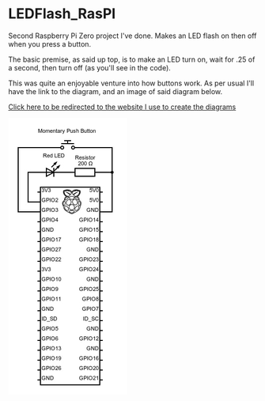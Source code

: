 # LEDFlash_RasPI
Second Raspberry Pi Zero project I've done. Makes an LED flash on then off when you press a button.

The basic premise, as said up top, is to make an LED turn on, wait for .25 of a second, then turn off (as you'll see in the code). 

This was quite an enjoyable venture into how buttons work. As per usual I'll have the link to the diagram, and an image of said diagram below.

[Click here to be redirected to the website I use to create the diagrams](https://crcit.net/c/d4c71b2c881043d4a9328e416d357dfc)

![Image of Diagram](https://raw.githubusercontent.com/avorius1337/images/main/led_flash_diagram.jpg)
